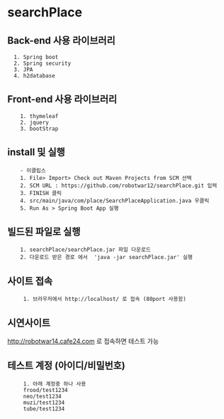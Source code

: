 # searchPlace


## Back-end 사용 라이브러리
```    
  1. Spring boot
  2. Spring security
  3. JPA
  4. h2database
```    

## Front-end 사용 라이브러리
```
    1. thymeleaf
    2. jquery 
    3. bootStrap 
```
## install 및 실행
```
    - 이클립스 
    1. File> Import> Check out Maven Projects from SCM 선택
    2. SCM URL : https://github.com/robotwar12/searchPlace.git 입력
    3. FINISH 클릭
    4. src/main/java/com/place/SearchPlaceApplication.java 우클릭 
    5. Run As > Spring Boot App 실행
```
## 빌드된 파일로 실행 
```
    1. searchPlace/searchPlace.jar 파일 다운로드 
    2. 다운로드 받은 경로 에서  'java -jar searchPlace.jar' 실행 
```
## 사이트 접속 
```
     1. 브라우저에서 http://localhost/ 로 접속 (80port 사용함)
```

## 시연사이트 
   http://robotwar14.cafe24.com 로 접속하면 테스트 가능
 
 
## 테스트 계정 (아이디/비밀번호)
```
     1. 아래 계정중 하나 사용
     frood/test1234
     neo/test1234
     muzi/test1234
     tube/test1234 
```
